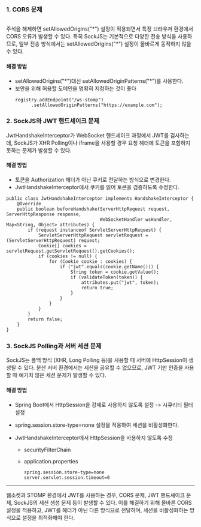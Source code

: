 <h3 id="1-cors-문제">1. CORS 문제</h3>
<p><img alt="" src="https://velog.velcdn.com/images/jelog_131/post/fe1710be-2a14-46ec-bbb3-f46d6950b5ce/image.png" /></p>
<p>주석을 해제하면 setAllowedOrigins(&quot;*&quot;) 설정이 적용되면서 특정 브라우저 환경에서 CORS 오류가 발생할 수 있다. 특히 SockJS는 기본적으로 다양한 전송 방식을 사용하므로, 일부 전송 방식에서는 setAllowedOrigins(&quot;*&quot;) 설정이 올바르게 동작하지 않을 수 있다.</p>
<h4 id="해결-방법">해결 방법</h4>
<ul>
<li>setAllowedOrigins(&quot;*&quot;)대신 setAllowedOriginPatterns(&quot;*&quot;)를 사용한다.</li>
<li>보안을 위해 허용할 도메인을 명확히 지정하는 것이 좋다<pre><code class="language-java">registry.addEndpoint(&quot;/ws-stomp&quot;)
      .setAllowedOriginPatterns(&quot;https://example.com&quot;);</code></pre>
</li>
</ul>
<h3 id="2-sockjs와-jwt-핸드셰이크-문제">2. SockJS와 JWT 핸드셰이크 문제</h3>
<p>JwtHandshakeInterceptor가 WebSocket 핸드셰이크 과정에서 JWT를 검사하는데, SockJS가 XHR Polling이나 iframe을 사용할 경우 요청 헤더에 토큰을 포함하지 못하는 문제가 발생할 수 있다.</p>
<h4 id="해결-방법-1">해결 방법</h4>
<ul>
<li>토큰을 Authorization 헤더가 아닌 쿠키로 전달하는 방식으로 변경한다.</li>
<li>JwtHandshakeInterceptor에서 쿠키를 읽어 토큰을 검증하도록 수정한다.</li>
</ul>
<pre><code class="language-java">public class JwtHandshakeInterceptor implements HandshakeInterceptor {
    @Override
    public boolean beforeHandshake(ServerHttpRequest request, ServerHttpResponse response, 
                                   WebSocketHandler wsHandler, Map&lt;String, Object&gt; attributes) {
        if (request instanceof ServletServerHttpRequest) {
            ServletServerHttpRequest servletRequest = (ServletServerHttpRequest) request;
            Cookie[] cookies = servletRequest.getServletRequest().getCookies();
            if (cookies != null) {
                for (Cookie cookie : cookies) {
                    if (&quot;jwt&quot;.equals(cookie.getName())) {
                        String token = cookie.getValue();
                        if (validateToken(token)) {
                            attributes.put(&quot;jwt&quot;, token);
                            return true;
                        }
                    }
                }
            }
        }
        return false;
    }
}</code></pre>
<h3 id="3-sockjs-polling과-서버-세션-문제">3. SockJS Polling과 서버 세션 문제</h3>
<p>SockJS는 폴백 방식 (XHR, Long Polling 등)을 사용할 때 서버에 HttpSession이 생성될 수 있다. 분산 서버 환경에서는 세션을 공유할 수 없으므로, JWT 기반 인증을 사용할 때 예기치 않은 세션 문제가 발생할 수 있다.</p>
<h4 id="해결-방법-2">해결 방법</h4>
<ul>
<li><p>Spring Boot에서 HttpSession을 강제로 사용하지 않도록 설정 -&gt; 시큐리티 필터 설정</p>
</li>
<li><p>spring.session.store-type=none 설정을 적용하여 세션을 비활성화한다.</p>
</li>
<li><p>JwtHandshakeInterceptor에서 HttpSession을 사용하지 않도록 수정</p>
<ul>
<li><p>securityFilterChain
<img alt="" src="https://velog.velcdn.com/images/jelog_131/post/5d34f553-9afa-46fd-956b-cc2cfd1ed410/image.png" /></p>
</li>
<li><p>application.properties</p>
<pre><code class="language-yaml">spring.session.store-type=none
server.servlet.session.timeout=0</code></pre>
</li>
</ul>
</li>
</ul>
<hr />
<p>웹소켓과 STOMP 환경에서 JWT를 사용하는 경우, CORS 문제, JWT 핸드셰이크 문제, SockJS의 세션 생성 문제 등이 발생할 수 있다. 이를 해결하기 위해 올바른 CORS 설정을 적용하고, JWT를 헤더가 아닌 다른 방식으로 전달하며, 세션을 비활성화하는 방식으로 설정을 최적화해야 한다.</p>